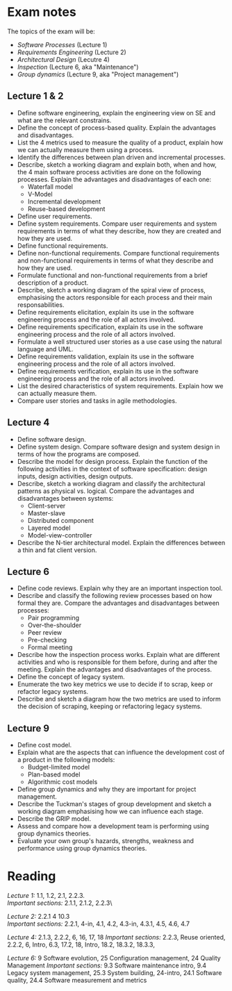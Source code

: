 # Exam notes
The topics of the exam will be:
* *Software Processes* (Lecture 1)
* *Requirements Engineering* (Lecture 2)
* *Architectural Design* (Lecutre 4)
* *Inspection* (Lecture 6, aka "Maintenance")
* *Group dynamics* (Lecture 9, aka "Project management")

## Lecture 1 & 2
* Define software engineering, explain the engineering view on SE and what are the relevant constrains.
* Define the concept of process-based quality. Explain the advantages and disadvantages.
* List the 4 metrics used to measure the quality of a product, explain how we can actually measure them using a process.
* Identify the differences between plan driven and incremental processes.
* Describe, sketch a working diagram and explain both, when and how, the 4 main software process activities are done on the following processes. Explain the advantages and disadvantages of each one:
    * Waterfall model
    * V-Model
    * Incremental development
    * Reuse-based development
* Define user requirements.
* Define system requirements. Compare user requirements and system requirements in terms of what they describe, how they are created and how they are used.
* Define functional requirements.
* Define non-functional requirements. Compare functional requirements and non-functional requirements in terms of what they describe and how they are used.
* Formulate functional and non-functional requirements from a brief description of a product.
* Describe, sketch a working diagram of the spiral view of process, emphasising the actors responsible for each process and their main responsabilities.
* Define requirements elicitation, explain its use in the software engineering process and the role of all actors involved. 
* Define requirements specification, explain its use in the software engineering process and the role of all actors involved. 
* Formulate a well structured user stories as a use case using the natural language and UML.
* Define requirements validation, explain its use in the software engineering process and the role of all actors involved. 
* Define requirements verification, explain its use in the software engineering process and the role of all actors involved. 
* List the desired characteristics of system requirements. Explain how we can actually measure them.
* Compare user stories and tasks in agile methodologies.

## Lecture 4
* Define software design.
* Define system design. Compare software design and system design in terms of how the programs are composed.
* Describe the model for design process. Explain the function of the following activities in the context of software specification: design inputs, design activities, design outputs.
* Describe, sketch a working diagram and classify the architectural patterns as physical vs. logical. Compare the advantages and disadvantages between systems:
    * Client-server
    * Master-slave
    * Distributed component
    * Layered model
    * Model-view-controller
* Describe the N-tier architectural model. Explain the differences between a thin and fat client version. 

## Lecture 6
* Define code reviews. Explain why they are an important inspection tool.
* Describe and classify the following review processes based on how formal they are. Compare the advantages and disadvantages between processes:
    * Pair programming
    * Over-the-shoulder
    * Peer review
    * Pre-checking
    * Formal meeting
* Describe how the inspection process works. Explain what are different activities and who is responsible for them before, during and after the meeting. Explain the advantages and disadvantages of the process.
* Define the concept of legacy system.
* Enumerate the two key metrics we use to decide if to scrap, keep or refactor legacy systems.
* Describe and sketch a diagram how the two metrics are used to inform the decision of scraping, keeping or refactoring legacy systems.

## Lecture 9
* Define cost model.
* Explain what are the aspects that can influence the development cost of a product in the following models:
    * Budget-limited model
    * Plan-based model
    * Algorithmic cost models
* Define group dynamics and why they are important for project management.
* Describe the Tuckman's stages of group development and sketch a working diagram emphasising how we can influence each stage.
* Describe the GRIP model.
* Assess and compare how a development team is performing using group dynamics theories.
* Evaluate your own group's hazards, strengths, weakness and performance using group dynamics theories.

# Reading
*Lecture 1:* 1.1, 1.2, 2.1, 2.2.3.\
*Important sections:* 2.1.1, 2.1.2, 2.2.3\

*Lecture 2:* 2.2.1 4 10.3\
*Important sections:* 2.2.1, 4-in, 4.1, 4.2, 4.3-in, 4.3.1, 4.5, 4.6, 4.7

*Lecture 4:* 2.1.3, 2.2.2, 6, 16, 17, 18
*Important sections:* 2.2.3, Reuse oriented, 2.2.2, 6, Intro, 6.3, 17.2, 18, Intro, 18.2, 18.3.2, 18.3.3, 

*Lecture 6:* 9 Software evolution, 25 Configuration management, 24 Quality Management
*Important sections:* 9.3 Software maintenance intro, 9.4 Legacy system management, 25.3 System building, 24-intro, 24.1 Software quality, 24.4 Software measurement and metrics

